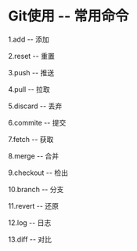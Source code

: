 # Git使用 -- 常用命令

1.add  -- 添加

2.reset -- 重置

3.push -- 推送

4.pull  -- 拉取

5.discard  -- 丢弃

6.commite  -- 提交

7.fetch  -- 获取

8.merge  -- 合并

9.checkout  -- 检出

10.branch  -- 分支

11.revert  --  还原

12.log  -- 日志

13.diff  -- 对比
